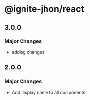 # @ignite-jhon/react

## 3.0.0

### Major Changes

- adding changes

## 2.0.0

### Major Changes

- Add display name to all components
